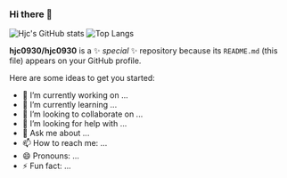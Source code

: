 ### Hi there 👋

![Hjc's GitHub stats](https://github-readme-stats.vercel.app/api?username=hjc0930&count_private=true&show_icons=true)
![Top Langs](https://github-readme-stats.vercel.app/api/top-langs/?username=hjc0930)

**hjc0930/hjc0930** is a ✨ _special_ ✨ repository because its `README.md` (this file) appears on your GitHub profile.

Here are some ideas to get you started:

- 🔭 I’m currently working on ...
- 🌱 I’m currently learning ...
- 👯 I’m looking to collaborate on ...
- 🤔 I’m looking for help with ...
- 💬 Ask me about ...
- 📫 How to reach me: ...
- 😄 Pronouns: ...
- ⚡ Fun fact: ...
